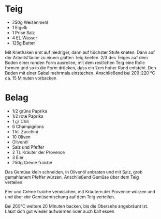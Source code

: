 # Teig
* 250g Weizenmehl
* 1 Eigelb
* 1 Prise Salz
* 4 EL Wasser
* 125g Butter

Mit Knethaken erst auf niedriger, dann auf höchster Stufe kneten. Dann
auf der Arbeitsfläche zu einem glatten Teig kneten. 2/3 des Teiges auf
dem Boden einer runden Form ausrollen, mit dem restlichen Teig eine Rolle
formen und so in die Form drücken, dass ein 2cm hoher Rand entsteht. Den
Boden mit einer Gabel mehrmals einstechen. Anschließend bei 200-220 °C
ca. 15 Minuten vorbacken.

# Belag
* 1/2 grüne Paprika
* 1/2 rote Paprika
* 1 gr Chili
* 6 Champignons
* 1 kl. Zucchini
* 10 Oliven
* Olivenöl
* Salz und Pfeffer
* 2 TL Kräuter der Provence
* 3 Eier
* 250g Crème fraîche

Das Gemüse klein schneiden, in Olivenöl anbraten und mit Salz, grob
gemahlenem Pfeffer würzen. Anschließend Gemüse über dem Teig verteilen.

Eier und Crème fraîche vermischen, mit Kräutern der Provence würzen und
und über der Gemüsemischung auf dem Teig verteilen.

Bei 200°C weitere 20 Minuten backen, bis die Oberseite angebräunt ist.
Lässt sich gut wieder aufwärmen oder auch kalt essen.
